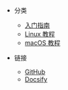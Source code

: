 <!-- _navbar.md -->

* 分类
  * [入门指南](/posts/hello-world/)
  * [Linux 教程](/posts/linux限制某个目录占用空间/)
  * [macOS 教程](/posts/macos运行windows软件教程/)

* 链接
  * [GitHub](https://github.com/)
  * [Docsify](https://docsify.js.org/#/)